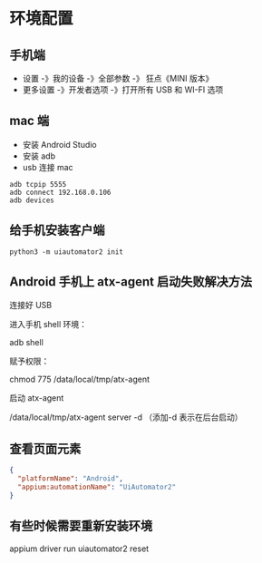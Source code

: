 # 环境配置

## 手机端

- 设置 -》我的设备 -》全部参数 -》 狂点《MINI 版本》
- 更多设置 -》开发者选项 -》打开所有 USB 和 WI-FI 选项

## mac 端

- 安装 Android Studio
- 安装 adb
- usb 连接 mac

```
adb tcpip 5555
adb connect 192.168.0.106
adb devices
```

## 给手机安装客户端

```
python3 -m uiautomator2 init
```

## Android 手机上 atx-agent 启动失败解决方法

连接好 USB

进入手机 shell 环境：

adb shell

赋予权限：

chmod 775 /data/local/tmp/atx-agent

启动 atx-agent

/data/local/tmp/atx-agent server -d （添加-d 表示在后台启动）

## 查看页面元素

```json
{
  "platformName": "Android",
  "appium:automationName": "UiAutomator2"
}
```

## 有些时候需要重新安装环境

appium driver run uiautomator2 reset
